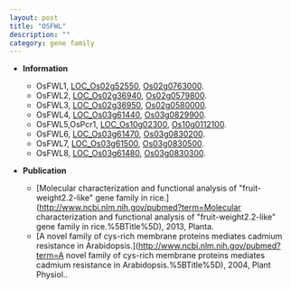 ```yaml
---
layout: post
title: "OSFWL"
description: ""
category: gene family
---
```


* **Information**  
    + OsFWL1, [LOC_Os02g52550](http://rice.uga.edu/cgi-bin/ORF_infopage.cgi?orf=LOC_Os02g52550), [Os02g0763000](https://rapdb.dna.affrc.go.jp/locus/?name=Os02g0763000).
    + OsFWL2, [LOC_Os02g36940](http://rice.uga.edu/cgi-bin/ORF_infopage.cgi?orf=LOC_Os02g36940), [Os02g0579800](https://rapdb.dna.affrc.go.jp/locus/?name=Os02g0579800).
    + OsFWL3, [LOC_Os02g36950](http://rice.uga.edu/cgi-bin/ORF_infopage.cgi?orf=LOC_Os02g36950), [Os02g0580000](https://rapdb.dna.affrc.go.jp/locus/?name=Os02g0580000).
    + OsFWL4, [LOC_Os03g61440](http://rice.uga.edu/cgi-bin/ORF_infopage.cgi?orf=LOC_Os03g61440), [Os03g0829900](https://rapdb.dna.affrc.go.jp/locus/?name=Os03g0829900).
    + OsFWL5,OsPcr1, [LOC_Os10g02300](http://rice.uga.edu/cgi-bin/ORF_infopage.cgi?orf=LOC_Os10g02300), [Os10g0112100](https://rapdb.dna.affrc.go.jp/locus/?name=Os10g0112100).
    + OsFWL6, [LOC_Os03g61470](http://rice.uga.edu/cgi-bin/ORF_infopage.cgi?orf=LOC_Os03g61470), [Os03g0830200](https://rapdb.dna.affrc.go.jp/locus/?name=Os03g0830200).
    + OsFWL7, [LOC_Os03g61500](http://rice.uga.edu/cgi-bin/ORF_infopage.cgi?orf=LOC_Os03g61500), [Os03g0830500](https://rapdb.dna.affrc.go.jp/locus/?name=Os03g0830500).
    + OsFWL8, [LOC_Os03g61480](http://rice.uga.edu/cgi-bin/ORF_infopage.cgi?orf=LOC_Os03g61480), [Os03g0830300](https://rapdb.dna.affrc.go.jp/locus/?name=Os03g0830300).

* **Publication**  
    + [Molecular characterization and functional analysis of "fruit-weight2.2-like" gene family in rice.](http://www.ncbi.nlm.nih.gov/pubmed?term=Molecular characterization and functional analysis of "fruit-weight2.2-like" gene family in rice.%5BTitle%5D), 2013, Planta.
    + [A novel family of cys-rich membrane proteins mediates cadmium resistance in Arabidopsis.](http://www.ncbi.nlm.nih.gov/pubmed?term=A novel family of cys-rich membrane proteins mediates cadmium resistance in Arabidopsis.%5BTitle%5D), 2004, Plant Physiol..


